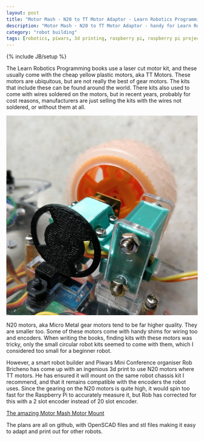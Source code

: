 ```yaml
---
layout: post
title: "Motor Mash - N20 to TT Motor Adaptor - Learn Robotics Programming Help"
description: "Motor Mash - N20 to TT Motor Adaptor - handy for Learn Robotics Programming Second Edition"
category: "robot building"
tags: [robotics, piwars, 3d printing, raspberry pi, raspberry pi projects, raspberry pi 3 projects, raspberry pi 4 projects, robot, electronics]
---
```

{% include JB/setup %}

The Learn Robotics Programming books use a laser cut motor kit, and these usually come with the cheap yellow plastic motors, aka TT Motors. These motors are ubiquitous, but are not really the best of gear motors.  The kits that include these can be found around the world. There kits also used to come with wires soldered on the motors, but in recent years, probably for cost reasons, manufacturers are just selling the kits with the wires not soldered, or without them at all.

![Mounted motor](https://github.com/rbricheno/motor-mash/blob/main/images/mounted_motor.jpg)

N20 motors, aka Micro Metal gear motors tend to be far higher quality. They are smaller too. Some of these motors come with handy shims for wiring too and encoders. When writing the books, finding kits with these motors was tricky, only the small circular robot kits seemed to come with them, which I considered too small for a beginner robot.

However, a smart robot builder and Piwars Mini Conference organiser Rob Bricheno has come up with an ingenious 3d print to use N20 motors where TT motors. He has ensured it will mount on the same robot chassis kit I recommend, and that it remains compatible with the encoders the robot uses. Since the gearing on the N20 motors is quite high, it would spin too fast for the Raspberry Pi to accurately measure it, but Rob has corrected for this with a 2 slot encoder instead of 20 slot encoder.

[The amazing Motor Mash Motor Mount](https://github.com/rbricheno/motor-mash)

The plans are all on github, with OpenSCAD files and stl files making it easy to adapt and print out for other robots.
